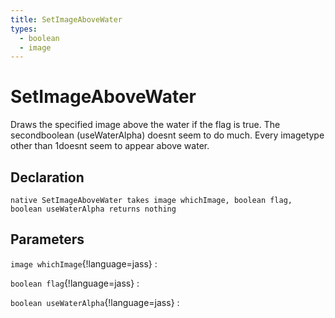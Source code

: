 ```yaml
---
title: SetImageAboveWater
types:
  - boolean
  - image
---
```


# SetImageAboveWater
Draws the specified image above the water if the flag is true. The secondboolean (useWaterAlpha) doesnt seem to do much. Every imagetype other than 1doesnt seem to appear above water.

## Declaration

```jass
native SetImageAboveWater takes image whichImage, boolean flag, boolean useWaterAlpha returns nothing
```

## Parameters
`image whichImage`{!language=jass}
: 

`boolean flag`{!language=jass}
: 

`boolean useWaterAlpha`{!language=jass}
: 
